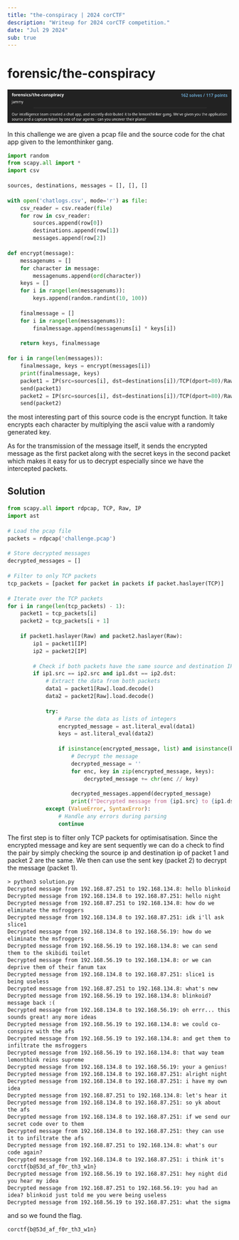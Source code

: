 ```yaml
---
title: "the-conspiracy | 2024 corCTF"
description: "Writeup for 2024 corCTF competition."
date: "Jul 29 2024"
sub: true
---
```


# forensic/the-conspiracy

![challenge](./img/challenge.png)

In this challenge we are given a pcap file and the source code for the chat app given to the lemonthinker gang.

```python
import random
from scapy.all import *
import csv

sources, destinations, messages = [], [], []

with open('chatlogs.csv', mode='r') as file:
    csv_reader = csv.reader(file)
    for row in csv_reader:
        sources.append(row[0])
        destinations.append(row[1])
        messages.append(row[2])

def encrypt(message):
    messagenums = []
    for character in message:
        messagenums.append(ord(character))
    keys = []
    for i in range(len(messagenums)):
        keys.append(random.randint(10, 100))

    finalmessage = []
    for i in range(len(messagenums)):
        finalmessage.append(messagenums[i] * keys[i])

    return keys, finalmessage

for i in range(len(messages)):
    finalmessage, keys = encrypt(messages[i])
    print(finalmessage, keys)
    packet1 = IP(src=sources[i], dst=destinations[i])/TCP(dport=80)/Raw(load=str(finalmessage))
    send(packet1)
    packet2 = IP(src=sources[i], dst=destinations[i])/TCP(dport=80)/Raw(load=str(keys))
    send(packet2)
```

the most interesting part of this source code is the encrypt function. It take encrypts each character by multiplying the ascii value with a randomly generated key.

As for the transmission of the message itself, it sends the encrypted message as the first packet along with the secret keys in the second packet which makes it easy for us to decrypt especially since we have the intercepted packets.

## Solution

```python
from scapy.all import rdpcap, TCP, Raw, IP
import ast

# Load the pcap file
packets = rdpcap('challenge.pcap')

# Store decrypted messages
decrypted_messages = []

# Filter to only TCP packets
tcp_packets = [packet for packet in packets if packet.haslayer(TCP)]

# Iterate over the TCP packets
for i in range(len(tcp_packets) - 1):
    packet1 = tcp_packets[i]
    packet2 = tcp_packets[i + 1]

    if packet1.haslayer(Raw) and packet2.haslayer(Raw):
        ip1 = packet1[IP]
        ip2 = packet2[IP]

        # Check if both packets have the same source and destination IP
        if ip1.src == ip2.src and ip1.dst == ip2.dst:
            # Extract the data from both packets
            data1 = packet1[Raw].load.decode()
            data2 = packet2[Raw].load.decode()

            try:
                # Parse the data as lists of integers
                encrypted_message = ast.literal_eval(data1)
                keys = ast.literal_eval(data2)

                if isinstance(encrypted_message, list) and isinstance(keys, list) and len(encrypted_message) == len(keys):
                    # Decrypt the message
                    decrypted_message = ''
                    for enc, key in zip(encrypted_message, keys):
                        decrypted_message += chr(enc // key)

                    decrypted_messages.append(decrypted_message)
                    print(f"Decrypted message from {ip1.src} to {ip1.dst}: {decrypted_message}")
            except (ValueError, SyntaxError):
                # Handle any errors during parsing
                continue
```

The first step is to filter only TCP packets for optimisatisation. Since the encrypted message and key are sent sequently we can do a check to find the pair by simply checking the source ip and destination ip of packet 1 and packet 2 are the same. We then can use the sent key (packet 2) to decrypt the message (packet 1).

```
> python3 solution.py
Decrypted message from 192.168.87.251 to 192.168.134.8: hello blinkoid
Decrypted message from 192.168.134.8 to 192.168.87.251: hello night
Decrypted message from 192.168.87.251 to 192.168.134.8: how do we eliminate the msfroggers
Decrypted message from 192.168.134.8 to 192.168.87.251: idk i'll ask slice1
Decrypted message from 192.168.134.8 to 192.168.56.19: how do we eliminate the msfroggers
Decrypted message from 192.168.56.19 to 192.168.134.8: we can send them to the skibidi toilet
Decrypted message from 192.168.56.19 to 192.168.134.8: or we can deprive them of their fanum tax
Decrypted message from 192.168.134.8 to 192.168.87.251: slice1 is being useless
Decrypted message from 192.168.87.251 to 192.168.134.8: what's new
Decrypted message from 192.168.56.19 to 192.168.134.8: blinkoid? message back :(
Decrypted message from 192.168.134.8 to 192.168.56.19: oh errr... this sounds great! any more ideas
Decrypted message from 192.168.56.19 to 192.168.134.8: we could co-conspire with the afs
Decrypted message from 192.168.56.19 to 192.168.134.8: and get them to infiltrate the msfroggers
Decrypted message from 192.168.56.19 to 192.168.134.8: that way team lemonthink reins supreme
Decrypted message from 192.168.134.8 to 192.168.56.19: your a genius!
Decrypted message from 192.168.134.8 to 192.168.87.251: alright night
Decrypted message from 192.168.134.8 to 192.168.87.251: i have my own idea
Decrypted message from 192.168.87.251 to 192.168.134.8: let's hear it
Decrypted message from 192.168.134.8 to 192.168.87.251: so yk about the afs
Decrypted message from 192.168.134.8 to 192.168.87.251: if we send our secret code over to them
Decrypted message from 192.168.134.8 to 192.168.87.251: they can use it to infiltrate the afs
Decrypted message from 192.168.87.251 to 192.168.134.8: what's our code again?
Decrypted message from 192.168.134.8 to 192.168.87.251: i think it's corctf{b@53d_af_f0r_th3_w1n}
Decrypted message from 192.168.56.19 to 192.168.87.251: hey night did you hear my idea
Decrypted message from 192.168.87.251 to 192.168.56.19: you had an idea? blinkoid just told me you were being useless
Decrypted message from 192.168.56.19 to 192.168.87.251: what the sigma
```

and so we found the flag.

```
corctf{b@53d_af_f0r_th3_w1n}
```
